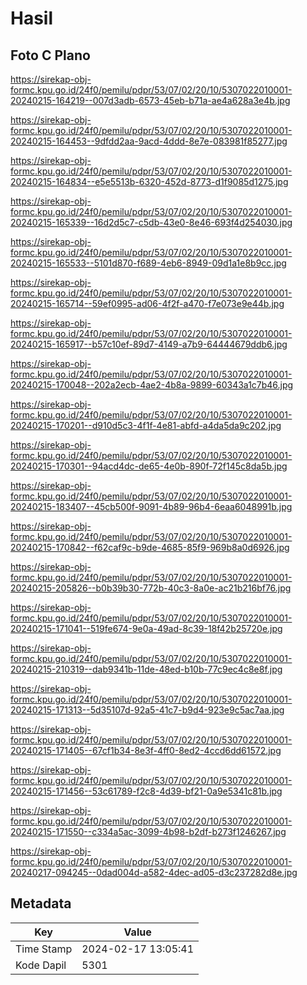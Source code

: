 # Hasil

## Foto C Plano

https://sirekap-obj-formc.kpu.go.id/24f0/pemilu/pdpr/53/07/02/20/10/5307022010001-20240215-164219--007d3adb-6573-45eb-b71a-ae4a628a3e4b.jpg

https://sirekap-obj-formc.kpu.go.id/24f0/pemilu/pdpr/53/07/02/20/10/5307022010001-20240215-164453--9dfdd2aa-9acd-4ddd-8e7e-083981f85277.jpg

https://sirekap-obj-formc.kpu.go.id/24f0/pemilu/pdpr/53/07/02/20/10/5307022010001-20240215-164834--e5e5513b-6320-452d-8773-d1f9085d1275.jpg

https://sirekap-obj-formc.kpu.go.id/24f0/pemilu/pdpr/53/07/02/20/10/5307022010001-20240215-165339--16d2d5c7-c5db-43e0-8e46-693f4d254030.jpg

https://sirekap-obj-formc.kpu.go.id/24f0/pemilu/pdpr/53/07/02/20/10/5307022010001-20240215-165533--5101d870-f689-4eb6-8949-09d1a1e8b9cc.jpg

https://sirekap-obj-formc.kpu.go.id/24f0/pemilu/pdpr/53/07/02/20/10/5307022010001-20240215-165714--59ef0995-ad06-4f2f-a470-f7e073e9e44b.jpg

https://sirekap-obj-formc.kpu.go.id/24f0/pemilu/pdpr/53/07/02/20/10/5307022010001-20240215-165917--b57c10ef-89d7-4149-a7b9-64444679ddb6.jpg

https://sirekap-obj-formc.kpu.go.id/24f0/pemilu/pdpr/53/07/02/20/10/5307022010001-20240215-170048--202a2ecb-4ae2-4b8a-9899-60343a1c7b46.jpg

https://sirekap-obj-formc.kpu.go.id/24f0/pemilu/pdpr/53/07/02/20/10/5307022010001-20240215-170201--d910d5c3-4f1f-4e81-abfd-a4da5da9c202.jpg

https://sirekap-obj-formc.kpu.go.id/24f0/pemilu/pdpr/53/07/02/20/10/5307022010001-20240215-170301--94acd4dc-de65-4e0b-890f-72f145c8da5b.jpg

https://sirekap-obj-formc.kpu.go.id/24f0/pemilu/pdpr/53/07/02/20/10/5307022010001-20240215-183407--45cb500f-9091-4b89-96b4-6eaa6048991b.jpg

https://sirekap-obj-formc.kpu.go.id/24f0/pemilu/pdpr/53/07/02/20/10/5307022010001-20240215-170842--f62caf9c-b9de-4685-85f9-969b8a0d6926.jpg

https://sirekap-obj-formc.kpu.go.id/24f0/pemilu/pdpr/53/07/02/20/10/5307022010001-20240215-205826--b0b39b30-772b-40c3-8a0e-ac21b216bf76.jpg

https://sirekap-obj-formc.kpu.go.id/24f0/pemilu/pdpr/53/07/02/20/10/5307022010001-20240215-171041--519fe674-9e0a-49ad-8c39-18f42b25720e.jpg

https://sirekap-obj-formc.kpu.go.id/24f0/pemilu/pdpr/53/07/02/20/10/5307022010001-20240215-210319--dab9341b-11de-48ed-b10b-77c9ec4c8e8f.jpg

https://sirekap-obj-formc.kpu.go.id/24f0/pemilu/pdpr/53/07/02/20/10/5307022010001-20240215-171313--5d35107d-92a5-41c7-b9d4-923e9c5ac7aa.jpg

https://sirekap-obj-formc.kpu.go.id/24f0/pemilu/pdpr/53/07/02/20/10/5307022010001-20240215-171405--67cf1b34-8e3f-4ff0-8ed2-4ccd6dd61572.jpg

https://sirekap-obj-formc.kpu.go.id/24f0/pemilu/pdpr/53/07/02/20/10/5307022010001-20240215-171456--53c61789-f2c8-4d39-bf21-0a9e5341c81b.jpg

https://sirekap-obj-formc.kpu.go.id/24f0/pemilu/pdpr/53/07/02/20/10/5307022010001-20240215-171550--c334a5ac-3099-4b98-b2df-b273f1246267.jpg

https://sirekap-obj-formc.kpu.go.id/24f0/pemilu/pdpr/53/07/02/20/10/5307022010001-20240217-094245--0dad004d-a582-4dec-ad05-d3c237282d8e.jpg


## Metadata

| Key        | Value               |
| ---------- | ------------------- |
| Time Stamp | 2024-02-17 13:05:41 |
| Kode Dapil | 5301                |



